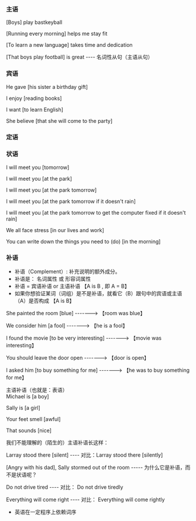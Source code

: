 ### 主语

[Boys] play bastkeyball

[Running every morning] helps me stay fit

[To learn a new language] takes time and dedication 

[That boys play football] is great  ---- 名词性从句（主语从句）



### 宾语

He gave [his sister a birthday gift]

I enjoy [reading books]

I want [to learn English]

She believe [that she will come to the party]


### 定语


### 状语

I will meet you [tomorrow]

I will meet you [at the park]

I will meet you [at the park tomorrow]

I will meet you [at the park tomorrow if it doesn't rain]

I will meet you [at the park tomorrow to get the computer fixed if it doesn't rain]

We all face stress [in our lives and work]

You can write down the things you need to (do) [in the morning]


### 补语 

 * 补语（Complement）: 补充说明的额外成分。 
 * 补语是： 名词属性 或 形容词属性
 * 补语 = 宾语补语  or 主语补语 【A is B , 即 A = B】
 * 如果你想验证某词（词组）是不是补语，就看它（B）跟句中的宾语或主语（A）是否构成 【A is B】


She painted the room [blue]  -------> 【room was blue】

We consider him [a fool]    -------> 【he is a fool】

I found the movie [to be very interesting]  -------> 【movie was interesting】

You should leave the door open  -------> 【door is open】

I asked him [to buy something for me]   -------> 【he was to buy something for me】


主语补语（也就是：表语）  
Michael is [a boy]

Sally is [a girl]

Your feet smell [awful]

That sounds [nice]

我们不能理解的（陌生的）主语补语长这样：

Larray stood there [silent]  ---- 对比：Larray stood there [silently]

[Angry with his dad], Sally stormed out of the room ----- 为什么它是补语，而不是状语呢？

Do not drive tired  ---- 对比： Do not drive tiredly

Everything will come right ---- 对比： Everything will come rightly



* 英语在一定程序上依赖词序





